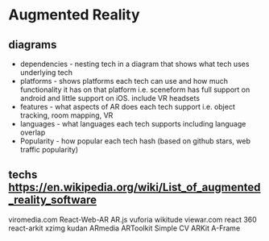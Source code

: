 # Augmented Reality

## diagrams
* dependencies - nesting tech in a diagram that shows what tech uses underlying tech
* platforms - shows platforms each tech can use and how much functionality it has on that platform i.e. sceneform has full support on android and little support on iOS. include VR headsets
* features - what aspects of AR does each tech support i.e. object tracking, room mapping, VR
* languages - what languages each tech supports including language overlap
* Popularity - how popular each tech hash (based on github stars, web traffic popularity)

## techs https://en.wikipedia.org/wiki/List_of_augmented_reality_software
viromedia.com
React-Web-AR
AR.js
vuforia
wikitude
viewar.com
react 360
react-arkit
xzimg
kudan
ARmedia
ARToolkit
Simple CV
ARKit
A-Frame
